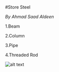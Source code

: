 #Store Steel

*By Ahmad Saad Aldeen*

1.Beam

2.Column

3.Pipe

4.Threaded Rod

![alt text](https://engineeringlearner.com/wp-content/uploads/2021/08/Metals-1024x539.jpg)
